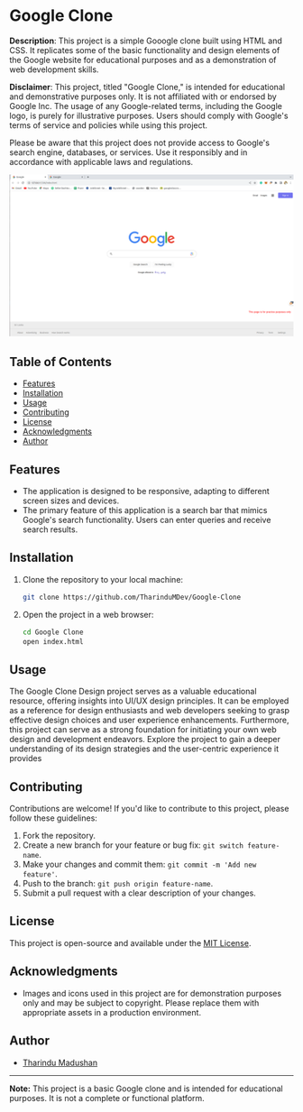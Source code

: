# Google Clone

**Description**: This project is a simple Gooogle clone built using HTML and CSS. It replicates some of the basic functionality and design elements of the Google website for educational purposes and as a demonstration of web development skills. 

**Disclaimer**: This project, titled "Google Clone," is intended for educational and demonstrative purposes only. It is not affiliated with or endorsed by Google Inc. The usage of any Google-related terms, including the Google logo, is purely for illustrative purposes. Users should comply with Google's terms of service and policies while using this project.

Please be aware that this project does not provide access to Google's search engine, databases, or services. Use it responsibly and in accordance with applicable laws and regulations.


![Google Clone](resource/clone.png)

## Table of Contents

- [Features](#features)
- [Installation](#installation)
- [Usage](#usage)
- [Contributing](#contributing)
- [License](#license)
- [Acknowledgments](#acknowledgments)
- [Author](#author)

## Features

- The application is designed to be responsive, adapting to different screen sizes and devices.
-  The primary feature of this application is a search bar that mimics Google's search functionality. Users can enter queries and receive search results.

## Installation

1. Clone the repository to your local machine:

    ```bash
    git clone https://github.com/TharinduMDev/Google-Clone
    ```

2. Open the project in a web browser:

    ```bash
    cd Google Clone
    open index.html
    ```

## Usage

The Google Clone Design project serves as a valuable educational resource, offering insights into UI/UX design principles. It can be employed as a reference for design enthusiasts and web developers seeking to grasp effective design choices and user experience enhancements. Furthermore, this project can serve as a strong foundation for initiating your own web design and development endeavors. Explore the project to gain a deeper understanding of its design strategies and the user-centric experience it provides 

## Contributing

Contributions are welcome! If you'd like to contribute to this project, please follow these guidelines:

1. Fork the repository.
2. Create a new branch for your feature or bug fix: `git switch feature-name`.
3. Make your changes and commit them: `git commit -m 'Add new feature'`.
4. Push to the branch: `git push origin feature-name`.
5. Submit a pull request with a clear description of your changes.

## License

This project is open-source and available under the [MIT License](LICENSE.txt).

## Acknowledgments

- Images and icons used in this project are for demonstration purposes only and may be subject to copyright. Please replace them with appropriate assets in a production environment.

## Author

- [Tharindu Madushan](https://github.com/TharinduMDev)

---

**Note:** This project is a basic Google clone and is intended for educational purposes. It is not a complete or functional platform.
